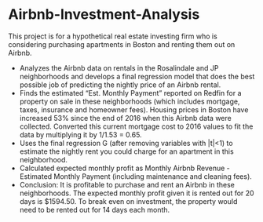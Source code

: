 # Airbnb-Investment-Analysis

This project is for a hypothetical real estate investing firm who is considering purchasing apartments in Boston and renting them out on Airbnb. 
- Analyzes the Airbnb data on rentals in the Rosalindale and JP neighborhoods and develops a final regression model that does the best possible job of predicting the nightly price of an Airbnb rental.
- Finds the estimated “Est. Monthly Payment” reported on Redfin for a property on sale in these neighborhoods (which includes mortgage, taxes, insurance and homeowner fees). Housing prices in Boston have increased 53% since the end of 2016 when this Airbnb data were collected. Converted this current mortgage cost to 2016 values to fit the data by multiplying it by 1/1.53 = 0.65.
- Uses the final regression G (after removing variables with |t|<1) to estimate the nightly rent you could charge for an apartment in this neighborhood.
- Calculated expected monthly profit as Monthly Airbnb Revenue - Estimated Monthly Payment (including maintenance and cleaning fees).
- Conclusion: It is profitable to purchase and rent an Airbnb in these neighborhoods. The expected monthly profit given it is rented out for 20 days is $1594.50. To break even on investment, the property would need to be rented out for 14 days each month.
